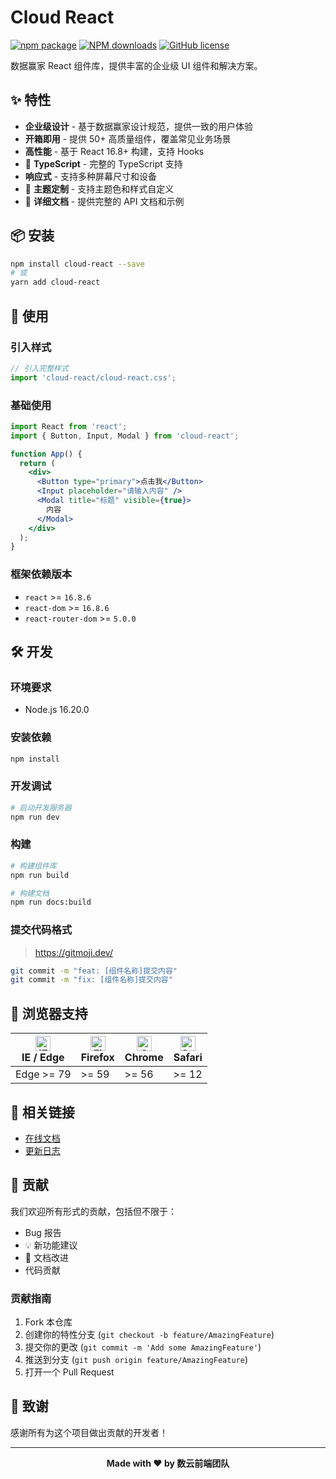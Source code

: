 # Cloud React

[![npm package](https://img.shields.io/npm/v/cloud-react.svg?style=flat-square)](https://www.npmjs.org/package/cloud-react)
[![NPM downloads](https://img.shields.io/npm/dm/cloud-react.svg?style=flat-square)](https://npmjs.org/package/cloud-react)
[![GitHub license](https://img.shields.io/github/license/ShuyunFF2E/cloud-react.svg?style=flat-square)](https://github.com/ShuyunFF2E/cloud-react/blob/master/LICENSE)

数据赢家 React 组件库，提供丰富的企业级 UI 组件和解决方案。

## ✨ 特性

- **企业级设计** - 基于数据赢家设计规范，提供一致的用户体验
- **开箱即用** - 提供 50+ 高质量组件，覆盖常见业务场景
- **高性能** - 基于 React 16.8+ 构建，支持 Hooks
- 🎯 **TypeScript** - 完整的 TypeScript 支持
- **响应式** - 支持多种屏幕尺寸和设备
- 🎨 **主题定制** - 支持主题色和样式自定义
- 📖 **详细文档** - 提供完整的 API 文档和示例

## 📦 安装

```bash
npm install cloud-react --save
# 或
yarn add cloud-react
```

## 🔨 使用

### 引入样式

```js
// 引入完整样式
import 'cloud-react/cloud-react.css';
```

### 基础使用

```jsx
import React from 'react';
import { Button, Input, Modal } from 'cloud-react';

function App() {
  return (
    <div>
      <Button type="primary">点击我</Button>
      <Input placeholder="请输入内容" />
      <Modal title="标题" visible={true}>
        内容
      </Modal>
    </div>
  );
}
```

### 框架依赖版本

- `react` >= `16.8.6`
- `react-dom` >= `16.8.6`
- `react-router-dom` >= `5.0.0`

<!-- ### 按需加载

```jsx
// 按需引入组件
import Button from 'cloud-react/lib/button';
import 'cloud-react/lib/button/style';
``` -->

## 🛠 开发

### 环境要求

- Node.js 16.20.0

### 安装依赖

```bash
npm install
```

### 开发调试

```bash
# 启动开发服务器
npm run dev
```

### 构建

```bash
# 构建组件库
npm run build

# 构建文档
npm run docs:build
```

### 提交代码格式

> https://gitmoji.dev/

```bash
git commit -m "feat: [组件名称]提交内容"
git commit -m "fix: [组件名称]提交内容"
```

## 🎯 浏览器支持

| [<img src="https://raw.githubusercontent.com/alrra/browser-logos/master/src/edge/edge_48x48.png" alt="IE / Edge" width="24px" height="24px" />](http://godban.github.io/browsers-support-badges/)</br>IE / Edge | [<img src="https://raw.githubusercontent.com/alrra/browser-logos/master/src/firefox/firefox_48x48.png" alt="Firefox" width="24px" height="24px" />](http://godban.github.io/browsers-support-badges/)</br>Firefox | [<img src="https://raw.githubusercontent.com/alrra/browser-logos/master/src/chrome/chrome_48x48.png" alt="Chrome" width="24px" height="24px" />](http://godban.github.io/browsers-support-badges/)</br>Chrome | [<img src="https://raw.githubusercontent.com/alrra/browser-logos/master/src/safari/safari_48x48.png" alt="Safari" width="24px" height="24px" />](http://godban.github.io/browsers-support-badges/)</br>Safari |
| --------------------------------------------------------------------------------------------------------------------------------------------------------------------------------------------------------------- | ----------------------------------------------------------------------------------------------------------------------------------------------------------------------------------------------------------------- | ------------------------------------------------------------------------------------------------------------------------------------------------------------------------------------------------------------- | ------------------------------------------------------------------------------------------------------------------------------------------------------------------------------------------------------------- |
| Edge >= 79                                                                                                                                                                                                      | >= 59                                                                                                                                                                                                             | >= 56                                                                                                                                                                                                         | >= 12                                                                                                                                                                                                         |

## 🔗 相关链接

- [在线文档](https://cloud-react.shuyun.com/v1/cloud-react/common/button)
- [更新日志](https://github.com/ShuyunFF2E/cloud-react/blob/v1-master/docs/log.md)

## 🤝 贡献

我们欢迎所有形式的贡献，包括但不限于：

- Bug 报告
- 💡 新功能建议
- 📝 文档改进
- 代码贡献

### 贡献指南

1. Fork 本仓库
2. 创建你的特性分支 (`git checkout -b feature/AmazingFeature`)
3. 提交你的更改 (`git commit -m 'Add some AmazingFeature'`)
4. 推送到分支 (`git push origin feature/AmazingFeature`)
5. 打开一个 Pull Request

## 🤝 致谢

感谢所有为这个项目做出贡献的开发者！

---

<div align="center">
  <strong>Made with ❤️ by 数云前端团队</strong>
</div>
